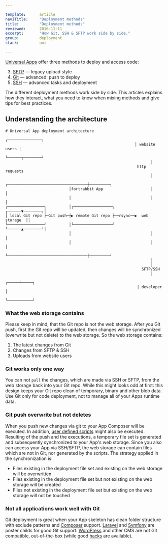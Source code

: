 ```yaml
---

template:      article
naviTitle:     "Deployment methods"
title:         "Deployment methods"
reviewed:      2016-11-11
excerpt:       "How Git, SSH & SFTP work side by side."
group:         deployment
stack:         uni

---
```


[Universal Apps](app-uni) offer three methods to deploy and access code:

3. [SFTP](/sftp-uni) — legacy upload style
1. [Git](/git-deployment) — advanced: push to deploy
2. [SSH](/ssh-uni) — advanced tasks and deployment

The different deployment methods work side by side. This articles explains how they interact, what you need to know when mixing methods and give tips for best practices.

## Understanding the architecture

```nohighlight
# Universal App deployment architecture
                                                         ┌───────────────┐
                                                         │ website users │
                                                         └──────┬────────┘
                                                                │
                                                          http requests
                                                                │
                            ┌───────────────────────────────────┼─────────┐
                            │fortrabbit App                     │         │
                            │                                   │         │
┌────────────────┐          │┌─────────────────┐         ┌──────▼────────┐│
│ local Git repo ├─Git push─┼▶ remote Git repo ├──rsync──▶  web storage  ││
└────────────────┘          │└─────────────────┘         └──────▲────────┘│
                            │                                   │         │
                            │                                   │         │
                            └───────────────────────────────────┼─────────┘
                                                                │
                                                                │
                                                            SFTP/SSH
                                                                │
                                                          ┌─────┴─────┐
                                                          │ developer │
                                                          └───────────┘
```

### What the web storage contains

Please keep in mind, that the Git repo is not the web storage. After you Git push, first the Git repo will be updated, then changes will be synchronized (overwrite but not delete) to the web storage. So the web storage contains:

1. The latest changes from Git
2. Changes from SFTP & SSH
3. Uploads from website users

### Git works only one way

You can not `pull` the changes, which are made via SSH or SFTP, from the web storage back into your Git repo. While this might looks odd at first: this design keeps your Git repo clean of temporary, binary and other blob data. Use Git only for code deployment, not to manage all of your Apps runtime data.

### Git push overwrite but not deletes

When you push new changes via git to your App Composer will be executed. In addition, [user defined scripts](deployment-file-v2) might also be executed. Resulting of the push and the executions, a temporary file set is generated and subsequently synchronized to your App's web storage. Since you also can access your App via SSH/SFTP, the web storage can contain files which are not in Git, nor generated by the scripts. The strategy applied in the synchronization is:

* Files existing in the deployment file set and existing on the web storage will be overwritten
* Files existing in the deployment file set but not existing on the web storage will be created
* Files not existing in the deployment file set but existing on the web storage will not be touched

### Not all applications work well with Git

Git deployment is great when your App skeleton has clean folder structure with exclude patterns and [Composer](/composer) support. [Laravel](/install-laravel) and [Symfony](/install-symfony) are poster childs for good Git support. [WordPress](/install-wordpress) and other CMS are not Git compatible, out-of-the-box (while good [hacks](install-wordpress-pro) are available).
